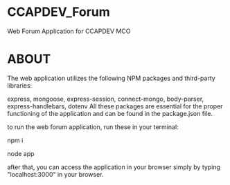 # CCAPDEV_Forum
Web Forum Application for CCAPDEV MCO

# ABOUT
The web application utilizes the following NPM packages and third-party libraries:

express, mongoose, express-session, connect-mongo, body-parser, express-handlebars, dotenv
All these packages are essential for the proper functioning of the application and can be found in the package.json file.

to run the web forum application, run these in your terminal:

npm i

node app

after that, you can access the application in your browser simply by typing "localhost:3000" in your browser.
